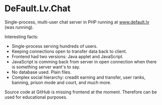 # DeFault.Lv.Chat

Single-process, multi-user chat server in PHP running at www.default.lv (was running).

Interesting facts:
 * Single-process serving hundreds of users.
 * Keeping connections open to transfer data back to client.
 * Frontend had two versions: Java applet and JavaScript.
 * JavaScript is comming back from server in open connection when there is something server want's to say.
 * No database used. Plain files.
 * Complex social hierarchy: creadit earning and transfer, user ranks, banning, prison mode and court, and much more. 

Source code at GitHub is missing frontend at the moment. Therefore can be used for educational purposes.

